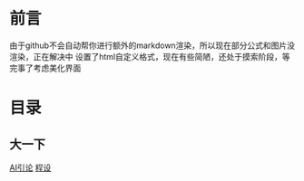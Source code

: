 # 前言
由于github不会自动帮你进行额外的markdown渲染，所以现在部分公式和图片没渲染，正在解决中
设置了html自定义格式，现在有些简陋，还处于摸索阶段，等完事了考虑美化界面

# 目录
## 大一下
[AI引论](https://lihua5487.github.io/AI引论/index)
[程设](https://lihua5487.github.io/程设/index)
